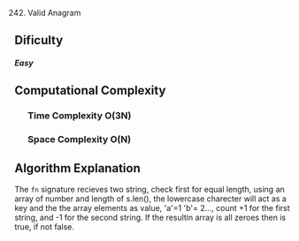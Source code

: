 242. Valid Anagram

## Dificulty

##### Easy

## Computational Complexity

<ul>

### Time Complexity O(3N)

### Space Complexity O(N)

</ul>

## Algorithm Explanation

The `fn` signature recieves two string, check first for equal length, using an array of number and length of s.len(), the lowercase charecter
will act as a key and the the array elements as value, 'a'=1 'b'= 2..., count +1 for the first string, and -1 for the second string. If the resultin array is all zeroes then is true, if not false.
